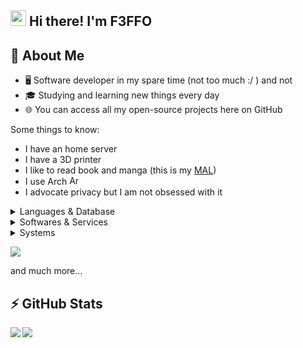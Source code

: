 ## <img src="https://media.giphy.com/media/hvRJCLFzcasrR4ia7z/giphy.gif" width="25px"> Hi there! I'm F3FFO

## :book: About Me

- 🖥 Software developer in my spare time (not too much :/ ) and not
- 🎓 Studying and learning new things every day
- 🌐 You can access all my open-source projects here on GitHub

Some things to know:
- I have an home server
- I have a 3D printer
- I like to read book and manga (this is my [MAL](https://myanimelist.net/profile/F3FFO))
- I use Arch [<img src="https://upload.wikimedia.org/wikipedia/commons/1/13/Arch_Linux_%22Crystal%22_icon.svg" height="15em" alt="Arch Linux" title="Arch Linux"/>](https://archlinux.org/)
- I advocate privacy but I am not obsessed with it

<details>
  <summary>Languages & Database</summary>
  
![Java](https://img.shields.io/badge/Java-ED8B00?style=for-the-badge&logo=openjdk&logoColor=white) ![Spring](https://img.shields.io/badge/Spring-6DB33F?style=for-the-badge&logo=spring&logoColor=white) ![HTML](https://img.shields.io/badge/HTML-e34c26?style=for-the-badge&logo=html5&logoColor=white) ![CSS](https://img.shields.io/badge/CSS-563d7c?&style=for-the-badge&logo=css3&logoColor=white) ![JavaScript](https://img.shields.io/badge/JavaScript-F7DF1E?style=for-the-badge&logo=javascript&logoColor=black) ![PHP](https://img.shields.io/badge/PHP-777BB4?style=for-the-badge&logo=php&logoColor=white) ![Shell Script](https://img.shields.io/badge/shell_script-%23121011.svg?style=for-the-badge&logo=gnu-bash&logoColor=white) ![Python](https://img.shields.io/badge/python-3670A0?style=for-the-badge&logo=python&logoColor=ffdd54) ![Markdown](https://img.shields.io/badge/markdown-%23000000.svg?style=for-the-badge&logo=markdown&logoColor=white) ![YAML](https://img.shields.io/badge/yaml-%23ffffff.svg?style=for-the-badge&logo=yaml&logoColor=151515) ![CMake](https://img.shields.io/badge/CMake-%23086c6b.svg?style=for-the-badge&logo=cmake&logoColor=white) ![Docker](https://img.shields.io/badge/docker-%230db7ed.svg?style=for-the-badge&logo=docker&logoColor=white)

![MySQL](https://img.shields.io/badge/MySQL-4479A1?style=for-the-badge&logo=mysql&logoColor=white) ![SQLite](https://img.shields.io/badge/SQLite-003B57?style=for-the-badge&logo=sqlite&logoColor=white)

![Hibernate](https://img.shields.io/badge/Hibernate-59666C?style=for-the-badge&logo=Hibernate&logoColor=white)

</details>
<details>
  <summary>Softwares & Services</summary>
  
![IntelliJ IDEA](https://img.shields.io/badge/IntelliJIDEA-000000.svg?style=for-the-badge&logo=intellij-idea&logoColor=white) ![Eclipse](https://img.shields.io/badge/Eclipse-FE7A16.svg?style=for-the-badge&logo=Eclipse&logoColor=white) ![NetBeans IDE](https://img.shields.io/badge/NetBeansIDE-1B6AC6.svg?style=for-the-badge&logo=apache-netbeans-ide&logoColor=white) ![Visual Studio Code](https://img.shields.io/badge/Visual%20Studio%20Code-0078d7.svg?style=for-the-badge&logo=visual-studio-code&logoColor=white) ![Vim](https://img.shields.io/badge/VIM-%2311AB00.svg?style=for-the-badge&logo=vim&logoColor=white) ![Notepad++](https://img.shields.io/badge/Notepad++-90E59A.svg?style=for-the-badge&logo=notepad%2b%2b&logoColor=black) ![PyCharm](https://img.shields.io/badge/pycharm-143?style=for-the-badge&logo=pycharm&logoColor=black&color=black&labelColor=green) ![Android Studio](https://img.shields.io/badge/android%20studio-346ac1?style=for-the-badge&logo=android%20studio&logoColor=white)

![Ant-Design](https://img.shields.io/badge/-AntDesign-%230170FE?style=for-the-badge&logo=ant-design&logoColor=white) ![Apache Maven](https://img.shields.io/badge/Apache%20Maven-C71A36?style=for-the-badge&logo=Apache%20Maven&logoColor=white) ![Apache Tomcat](https://img.shields.io/badge/apache%20tomcat-%23F8DC75.svg?style=for-the-badge&logo=apache-tomcat&logoColor=black) ![Nginx](https://img.shields.io/badge/nginx-%23009639.svg?style=for-the-badge&logo=nginx&logoColor=white) ![Jenkins](https://img.shields.io/badge/jenkins-%232C5263.svg?style=for-the-badge&logo=jenkins&logoColor=white)

![Git](https://img.shields.io/badge/GIT-E44C30?style=for-the-badge&logo=git&logoColor=white) ![GitHub Actions](https://img.shields.io/badge/github%20actions-%23161b22.svg?style=for-the-badge&logo=githubactions&logoColor=white)

![Gimp Gnu Image Manipulation Program](https://img.shields.io/badge/Gimp-657D8B?style=for-the-badge&logo=gimp&logoColor=white) ![Inkscape](https://img.shields.io/badge/Inkscape-e0e0e0?style=for-the-badge&logo=inkscape&logoColor=black) ![Canva](https://img.shields.io/badge/Canva-%2300C4CC.svg?style=for-the-badge&logo=Canva&logoColor=white) ![Blender](https://img.shields.io/badge/blender-%23F5792A.svg?style=for-the-badge&logo=blender&logoColor=white)

![MD](https://img.shields.io/badge/material%20design-6c55a7?style=for-the-badge&logo=material%20design&logoColor=white)

</details>
<details>
  <summary>Systems</summary>

![Arch](https://img.shields.io/badge/Arch%20Linux-1793D1?logo=arch-linux&logoColor=fff&style=for-the-badge) ![Debian](https://img.shields.io/badge/Debian-D70A53?style=for-the-badge&logo=debian&logoColor=white) ![Ubuntu](https://img.shields.io/badge/Ubuntu-E95420?style=for-the-badge&logo=ubuntu&logoColor=white) ![FreeBSD](https://img.shields.io/badge/-FreeBSD-%23870000?style=for-the-badge&logo=freebsd&logoColor=white) ![Windows](https://img.shields.io/badge/Windows-0078D6?style=for-the-badge&logo=windows&logoColor=white) ![Android](https://img.shields.io/badge/-Android-34A853?style=for-the-badge&logo=android&logoColor=white)

![XFCE](https://img.shields.io/badge/XFCE-%232284F2.svg?style=for-the-badge&logo=xfce&logoColor=white) ![KDE](https://img.shields.io/badge/-KDE-1D99F3?style=for-the-badge&logo=kde&logoColor=white) ![Gnome](https://img.shields.io/badge/GNOME-080808.svg?style=for-the-badge&logo=GNOME&logoColor=white)

</details>

<a href="https://xdaforums.com/m/f3ffo.9627200/"><img src="https://img.shields.io/badge/XDA--Developers-%23AC6E2F.svg?style=for-the-badge&logo=XDA-Developers&logoColor=white" /></a>

and much more...

## ⚡ GitHub Stats
<img align="left" src="https://github-readme-stats.vercel.app/api?username=F3FFO&show_icons=true&count_private=true&hide_border=true&theme=onedark&hide_title=true" />
<img src ="https://github-readme-stats.vercel.app/api/top-langs/?username=F3FFO&hide_border=true&theme=onedark" />
